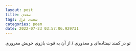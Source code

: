```yaml
---
layout: post
title: سعدی
tags: سعدی غزل
categories: poem
date: 2022-07-23 03:57:06.929731
---
```


تو در کمند نیفتاده‌ای و معذوری / از آن به قوت بازوی خویش مغروری
